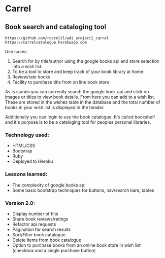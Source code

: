 # Carrel
## Book search and cataloging tool

```
https://github.com/roscolil/wdi_project2_carrel
https://carrelcatalogue.herokuapp.com
```

Use cases:
1. Search for by title/author using the google books api and store selection into a wish list.
2. To be a tool to store and keep track of your book library at home.
3. Review/rate books
4. Facility to purchase title from on line book store

As is stands you can currently search the google book api and click on images or titles to view book details. From here you can add to a wish list. These are stored in the wishes table in the database and the total number of books in your wish list is displayed in the header.

Additionally you can login to use the book catalogue. It's called bookshelf and it's purpose is to be a cataloging tool for peoples personal libraries.


### Technology used:
* HTML/CSS
* Bootstrap
* Ruby
* Deployed to Heroku

### Lessons learned:
* The complexity of google books api
* Some basic bootstrap techniques for buttons, nav/search bars, tables

### Version 2.0:
* Display number of hits
* Share book reviews/ratings
* Refactor api requests
* Pagination for search results
* Sort/Filter book catalogue
* Delete items from book catalogue
* Option to purchase books from an online book store in wish list (checkbox and a single purchase button)

